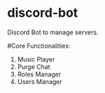 # discord-bot
Discord Bot to manage servers.

#Core Functionalities:

1) Music Player
2) Purge Chat
3) Roles Manager
4) Users Manager
